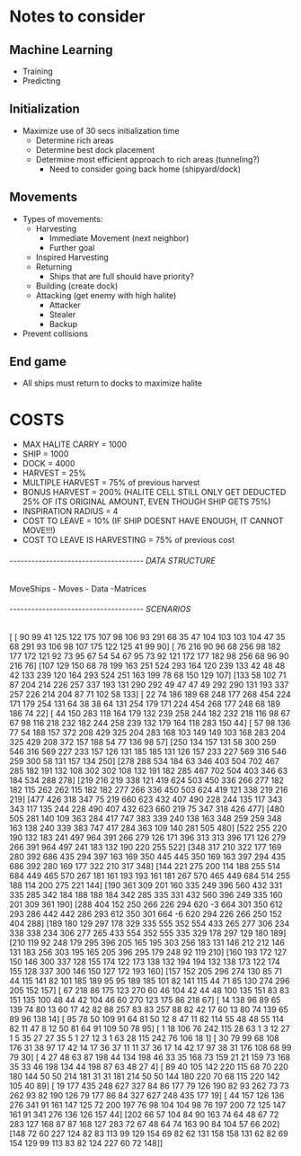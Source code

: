 # Notes to consider


## Machine Learning
* Training
* Predicting


## Initialization
* Maximize use of 30 secs initialization time
    * Determine rich areas
    * Determine best dock placement
    * Determine most efficient approach to rich areas (tunneling?)
        * Need to consider going back home (shipyard/dock)


## Movements
* Types of movements:
    * Harvesting
        * Immediate Movement (next neighbor)
        * Further goal
    * Inspired Harvesting
    * Returning
        * Ships that are full should have priority?
    * Building (create dock)
    * Attacking (get enemy with high halite)
        * Attacker
        * Stealer
        * Backup
* Prevent collisions


## End game
* All ships must return to docks to maximize halite


# COSTS

* MAX HALITE CARRY = 1000
* SHIP = 1000
* DOCK = 4000
* HARVEST = 25%
* MULTIPLE HARVEST = 75% of previous harvest
* BONUS HARVEST = 200% (HALITE CELL STILL ONLY GET DEDUCTED 25% OF ITS ORIGINAL AMOUNT, EVEN THOUGH SHIP GETS 75%)
* INSPIRATION RADIUS = 4
* COST TO LEAVE = 10% (IF SHIP DOESNT HAVE ENOUGH, IT CANNOT MOVE!!!)
* COST TO LEAVE IS HARVESTING = 75% of previous cost

###### ------------------------------------- DATA STRUCTURE

MoveShips
    - Moves
        - Data
            -Matrices


###### ------------------------------------- SCENARIOS

[
 [ 90  99  41 125 122 175 107  98 106  93 291  68  35  47 104 103 103 104  47  35  68 291  93 106  98 107 175 122 125  41  99  90]
 [ 76 216  90  96  68 256  98 182 177 172 121  92  73  95  67  54  54  67  95  73  92 121 172 177 182  98 256  68  96  90 216  76]
 [107 129 150  68  78 199 163 251 524 293 164 120 239 133  42  48  48  42 133 239 120 164 293 524 251 163 199  78  68 150 129 107]
 [133  58 102  71  87 204 214 226 257 337 193 131 290 292  49  47  47  49 292 290 131 193 337 257 226 214 204  87  71 102  58 133]
 [ 22  74 186 189  68 248 177 268 454 224 171 179 254 131  64  38  38  64 131 254 179 171 224 454 268 177 248  68 189 186  74  22]
 [ 44 150 283 118 164 179 132 239 258 244 182 232 218 116  98  67  67  98 116 218 232 182 244 258 239 132 179 164 118 283 150  44]
 [ 57  98 136  77  54 188 157 372 208 429 325 204 283 168 103 149 149 103 168 283 204 325 429 208 372 157 188  54  77 136  98  57]
 [250 134 157 131  58 300 259 546 316 569 227 233 157 126 131 185 185 131 126 157 233 227 569 316 546 259 300  58 131 157 134 250]
 [278 288 534 184  63 346 403 504 702 467 285 182 191 132 108 302 302 108 132 191 182 285 467 702 504 403 346  63 184 534 288 278]
 [219 216 219 338 121 419 624 503 450 336 266 277 182 182 115 262 262 115 182 182 277 266 336 450 503 624 419 121 338 219 216 219]
 [477 426 318 347  75 219 660 623 432 407 490 228 244 135 117 343 343 117 135 244 228 490 407 432 623 660 219  75 347 318 426 477]
 [480 505 281 140 109 363 284 417 747 383 339 240 138 163 348 259 259 348 163 138 240 339 383 747 417 284 363 109 140 281 505 480]
 [522 255 220 190 132 183 241 497 964 391 266 279 126 171 396 313 313 396 171 126 279 266 391 964 497 241 183 132 190 220 255 522]
 [348 317 210 322 177 169 280 392 686 435 294 397 163 169 350 445 445 350 169 163 397 294 435 686 392 280 169 177 322 210 317 348]
 [144 221 275 200 114 188 255 514 684 449 465 570 267 181 161 193 193 161 181 267 570 465 449 684 514 255 188 114 200 275 221 144]
 [190 361 309 201 160 335 249 396 560 432 331 335 285 342 184 188 188 184 342 285 335 331 432 560 396 249 335 160 201 309 361 190]
 [288 404 152 250 266 226 294 620  -3 664 301 350 612 293 286 442 442 286 293 612 350 301 664  -6 620 294 226 266 250 152 404 288]
 [189 180 129 297 178 329 335 555 352 554 433 265 277 306 234 338 338 234 306 277 265 433 554 352 555 335 329 178 297 129 180 189]
 [210 119  92 248 179 295 396 205 165 195 303 256 183 131 146 212 212 146 131 183 256 303 195 165 205 396 295 179 248  92 119 210]
 [160 193 172 127 150 146 300 337 128 155 174 122 173 138 132 194 194 132 138 173 122 174 155 128 337 300 146 150 127 172 193 160]
 [157 152 205 296 274 130  85  71  44 115 141  82 101 185 189  95  95 189 185 101  82 141 115  44  71  85 130 274 296 205 152 157]
 [ 67 218  86 175 123 270  60  46 104  42  44  48 100 135 151  83  83 151 135 100  48  44  42 104  46  60 270 123 175  86 218  67]
 [ 14 138  96  89  65 139  74  80  13  60  17  42  82  88 257  83  83 257  88  82  42  17  60  13  80  74 139  65  89  96 138  14]
 [ 95  78  50 109  91  64  81  50  12   8  47  11  82 114  55  48  48  55 114  82  11  47   8  12  50  81  64  91 109  50  78  95]
 [  1  18 106  76 242 115  28  63   1   3  12  27   1   5  35  27  27  35   5   1  27  12   3   1  63  28 115 242  76 106  18   1]
 [ 30  79  99  68 108 176  31  38  97  17  42  14  17  36  37  11  11  37  36  17  14  42  17  97  38  31 176 108  68  99  79  30]
 [  4  27  48  63  87 198  44 134 198  46  33  35 168  73 159  21  21 159  73 168  35  33  46 198 134  44 198  87  63  48  27   4]
 [ 89  40 105 142 220 115  68  70 220 180 144  50  50 214 181  31  31 181 214  50  50 144 180 220  70  68 115 220 142 105  40  89]
 [ 19 177 435 248 627 327  84  86 177  79 126 190  82  93 262  73  73 262  93  82 190 126  79 177  86  84 327 627 248 435 177  19]
 [ 44 157 126 136 276 341  91 161 147 125  72 200 197  76  98 104 104  98  76 197 200  72 125 147 161  91 341 276 136 126 157  44]
 [202  66  57 104  84  90 163  74  64  48  67  72 283 127 168  87  87 168 127 283  72  67  48  64  74 163  90  84 104  57  66 202]
 [148  72  60 227 124  82  83 113  99 129 154  69  82  62 131 158 158 131  62  82  69 154 129  99 113  83  82 124 227  60  72 148]]
